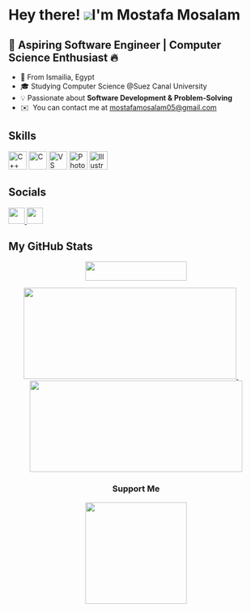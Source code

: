 Hey there! ![](https://user-images.githubusercontent.com/18350557/176309783-0785949b-9127-417c-8b55-ab5a4333674e.gif)I'm Mostafa Mosalam
========================================================================================================================================

🚀 Aspiring Software Engineer | Computer Science Enthusiast 🔥 
--------------------------------------------------------------

* 📍  From Ismailia, Egypt
* 🎓  Studying Computer Science @Suez Canal University
* 💡  Passionate about **Software Development & Problem-Solving**
* ✉️  You can contact me at [mostafamosalam05@gmail.com](mailto:mostafamosalam05@gmail.com)

Skills
-----------

<p align="left">
  <a href="https://docs.microsoft.com/en-us/cpp/?view=msvc-170" target="_blank" rel="noreferrer"><img src="https://raw.githubusercontent.com/danielcranney/readme-generator/main/public/icons/skills/cplusplus-colored.svg" width="36" height="36" alt="C++" /></a>
  <a href="https://docs.microsoft.com/en-us/cpp/?view=msvc-170" target="_blank" rel="noreferrer"><img src="https://raw.githubusercontent.com/danielcranney/readme-generator/main/public/icons/skills/c-colored.svg" width="36" height="36" alt="C" /></a>
  <a href="https://code.visualstudio.com/" target="_blank" rel="noreferrer"><img src="https://raw.githubusercontent.com/danielcranney/readme-generator/main/public/icons/skills/visualstudiocode-colored.svg" width="36" height="36" alt="VS Code" /></a>
  <a href="https://www.adobe.com/uk/products/photoshop.html" target="_blank" rel="noreferrer"><img src="https://raw.githubusercontent.com/danielcranney/readme-generator/main/public/icons/skills/photoshop-colored.svg" width="36" height="36" alt="Photoshop" /></a>
  <a href="https://www.adobe.com/uk/products/illustrator.html" target="_blank" rel="noreferrer"><img src="https://raw.githubusercontent.com/danielcranney/readme-generator/main/public/icons/skills/illustrator-colored.svg" width="36" height="36" alt="Illustrator" /></a>
</p>

Socials
-------

<p align="left">
  <a href="https://www.github.com/mosalam05" target="_blank" rel="noreferrer"> <picture> <source media="(prefers-color-scheme: dark)" srcset="https://raw.githubusercontent.com/danielcranney/readme-generator/main/public/icons/socials/github-dark.svg" /> <source media="(prefers-color-scheme: light)" srcset="https://raw.githubusercontent.com/danielcranney/readme-generator/main/public/icons/socials/github.svg" /> <img src="https://raw.githubusercontent.com/danielcranney/readme-generator/main/public/icons/socials/github.svg" width="32" height="32" /> </picture> </a>
  <a href="https://www.linkedin.com/in/mosalam05" target="_blank" rel="noreferrer"> <picture> <source media="(prefers-color-scheme: dark)" srcset="https://raw.githubusercontent.com/danielcranney/readme-generator/main/public/icons/socials/linkedin-dark.svg" /> <source media="(prefers-color-scheme: light)" srcset="https://raw.githubusercontent.com/danielcranney/readme-generator/main/public/icons/socials/linkedin.svg" /> <img src="https://raw.githubusercontent.com/danielcranney/readme-generator/main/public/icons/socials/linkedin.svg" width="32" height="32" /> </picture> </a>
</p>

My GitHub Stats
-------------------
<p align="center">
  <a href="https://www.github.com/mosalam05" target="_blank" rel="noreferrer"> <img src="https://img.shields.io/github/followers/mosalam05?logo=github&style=for-the-badge&color=0891b2&labelColor=1c1917" width="200" height="38" /> </a>
</p>

<p align="center">
  <a href="https://github.com/mosalam05"> <img height="180" width="420" src="https://github-readme-stats.vercel.app/api?username=mosalam05&show_icons=true&theme=radical" /> </a>
  &nbsp;&nbsp;&nbsp;&nbsp;&nbsp;
  <a href="https://github.com/mosalam05"> <img height="180" width="420" src="https://github-readme-stats.vercel.app/api/top-langs/?username=mosalam05&layout=compact&theme=radical" /> </a>
</p>

<div align="center">
  <h3>Support Me</h3>
  <a href="https://www.buymeacoffee.com/mosalam05"> <img src="https://cdn.buymeacoffee.com/buttons/v2/default-yellow.png" width="200"/> </a>
</div>

</ul>
